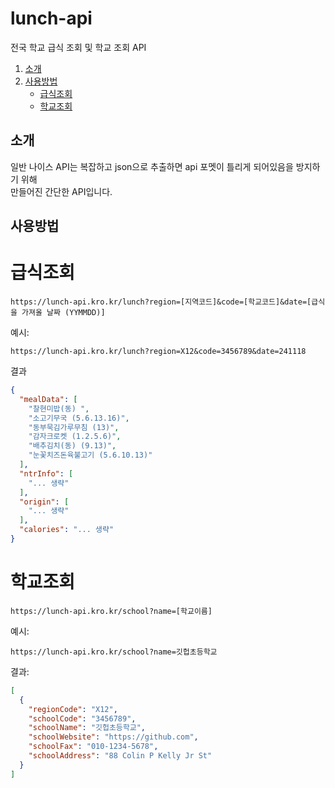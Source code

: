 # lunch-api

전국 학교 급식 조회 및 학교 조회 API

1. [소개](#소개)
2. [사용방법](#사용방법)
   - [급식조회](#급식조회)
   - [학교조회](#학교조회)


## 소개

일반 나이스 API는 복잡하고 json으로 추출하면 api 포멧이 틀리게 되어있음을 방지하기 위해<br/>
만들어진 간단한 API입니다.

## 사용방법

# 급식조회

```
https://lunch-api.kro.kr/lunch?region=[지역코드]&code=[학교코드]&date=[급식을 가져올 날짜 (YYMMDD)]
```

예시:
```
https://lunch-api.kro.kr/lunch?region=X12&code=3456789&date=241118
```

결과

```json
{
  "mealData": [
    "찰현미밥(동) ",
    "소고기무국 (5.6.13.16)",
    "동부묵김가루무침 (13)",
    "감자크로켓 (1.2.5.6)",
    "배추김치(동) (9.13)",
    "눈꽃치즈돈육불고기 (5.6.10.13)"
  ],
  "ntrInfo": [
    "... 생략"
  ],
  "origin": [
    "... 생략"
  ],
  "calories": "... 생략"
}
```

# 학교조회

```
https://lunch-api.kro.kr/school?name=[학교이름]
```

예시:
```
https://lunch-api.kro.kr/school?name=깃헙초등학교
```

결과: 
```json
[
  {
    "regionCode": "X12",
    "schoolCode": "3456789",
    "schoolName": "깃헙초등학교",
    "schoolWebsite": "https://github.com",
    "schoolFax": "010-1234-5678",
    "schoolAddress": "88 Colin P Kelly Jr St"
  }
]
```
